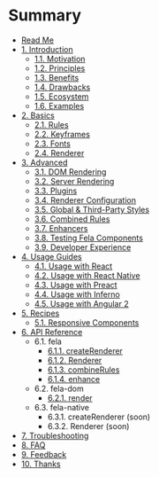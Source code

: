 # Summary

* [Read Me](README.md)
* [1. Introduction](docs/Introduction.md)
  * [1.1. Motivation](docs/introduction/Motivation.md)
  * [1.2. Principles](docs/introduction/Principles.md)
  * [1.3. Benefits](docs/introduction/Benefits.md)
  * [1.4. Drawbacks](docs/introduction/Drawbacks.md)
  * [1.5. Ecosystem](docs/introduction/Ecosystem.md)
  * [1.6. Examples](docs/introduction/Examples.md)
* [2. Basics](docs/Basics.md)
  * [2.1. Rules](docs/basics/Rules.md)
  * [2.2. Keyframes](docs/basics/Keyframes.md)
  * [2.3. Fonts](docs/basics/Fonts.md)
  * [2.4. Renderer](docs/basics/Renderer.md)
* [3. Advanced](docs/Advanced.md)
  * [3.1. DOM Rendering](docs/advanced/DOMRendering.md)
  * [3.2. Server Rendering](docs/advanced/ServerRendering.md)
  * [3.3. Plugins](docs/advanced/Plugins.md)
  * [3.4. Renderer Configuration](docs/advanced/RendererConfiguration.md)
  * [3.5. Global & Third-Party Styles](docs/advanced/StaticStyle.md)
  * [3.6. Combined Rules](docs/advanced/CombinedRules.md)
  * [3.7. Enhancers](docs/advanced/Enhancers.md)
  * [3.8. Testing Fela Components](docs/advanced/TestingFelaComponents.md)
  * [3.9. Developer Experience](docs/advanced/DeveloperExperience.md)
* [4. Usage Guides](docs/UsageGuides.md)
  * [4.1. Usage with React](docs/guides/UsageWithReact.md)
  * [4.2. Usage with React Native](docs/guides/UsageWithReactNative.md)
  * [4.3. Usage with Preact](docs/guides/UsageWithPreact.md)
  * [4.4. Usage with Inferno](docs/guides/UsageWithInferno.md)
  * [4.5. Usage with Angular 2](docs/guides/UsageWithAngular2.md)
* [5. Recipes](docs/Recipes.md)
  * [5.1. Responsive Components](docs/recipes/ResponsiveComponents.md)
* [6. API Reference](docs/API.md)
  * 6.1. fela
    * [6.1.1. createRenderer](docs/api/fela/createRenderer.md)
    * [6.1.2. Renderer](docs/api/fela/Renderer.md)
    * [6.1.3. combineRules](docs/api/fela/combineRules.md)
    * [6.1.4. enhance](docs/api/fela/enhance.md)
  * 6.2. fela-dom
    * [6.2.1. render](docs/api/fela-dom/render.md)
  * 6.3. fela-native
    * 6.3.1. createRenderer (soon)
    * 6.3.2. Renderer (soon)
* [7. Troubleshooting](docs/Troubleshooting.md)
* [8. FAQ](docs/FAQ.md)
* [9. Feedback](docs/Feedback.md)
* [10. Thanks](docs/Thanks.md)

